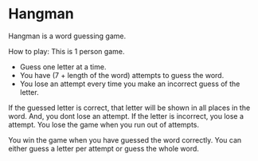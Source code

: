 # Hangman
Hangman is a word guessing game.

How to play:
This is 1 person game.
- Guess one letter at a time.
- You have (7 + length of the word) attempts to guess the word.
- You lose an attempt every time you make an incorrect guess of the letter.

If the guessed letter is correct, that letter will be shown in all places in the word. And, you dont lose an attempt.
If the letter is incorrect, you lose a attempt. You lose the game when you run out of attempts.

You win the game when you have guessed the word correctly. You can either guess a letter per attempt or guess the whole word.


